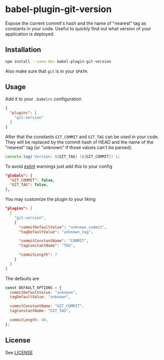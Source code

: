 # babel-plugin-git-version

Expose the current commit's hash and the name of "nearest" tag as constants
in your code. Useful to quickly find out what version of your application is
deployed.

## Installation

```sh
npm install --save-dev babel-plugin-git-version
```

Also make sure that `git` is in your `$PATH`.

## Usage

Add it to your `.babelrc` configuration

```json
{
  "plugins": [
    "git-version"
  ]
}
```

After that the constants `GIT_COMMIT` and `GIT_TAG` can be used in your code.
They will be replaced by the commit hash of HEAD and the name of the "nearest"
tag (or "unknown" if those values can't be parsed).

```js
console.log(`Version: ${GIT_TAG} (${GIT_COMMIT})`);
```

To avoid [eslint](https://github.com/eslint/eslint) warnings just add this to
your config

```json
"globals": {
  "GIT_COMMIT": false,
  "GIT_TAG": false,
},
```

You may customize the plugin to your liking

```json
"plugins": [
  [
    "git-version",
    {
      "commitDefaultValue": "unknown_commit",
      "tagDefaultValue": "unknown_tag",

      "commitConstantName": "COMMIT",
      "tagConstantName": "TAG",

      "commitLength": 7
    }
  ]
]
```

The defaults are

```js
const DEFAULT_OPTIONS = {
  commitDefaultValue: "unknown",
  tagDefaultValue: "unknown",

  commitConstantName: "GIT_COMMIT",
  tagConstantName: "GIT_TAG",

  commitLength: 40,
};
```

## License

See [LICENSE](LICENSE)
